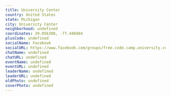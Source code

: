 ```yaml
---
title: University Center
country: United States
state: Michigan
city: University Center
neighborhood: undefined
coordinates: 39.056308, -77.440484
plusCode: undefined
socialName: Facebook
socialURL: https://www.facebook.com/groups/free.code.camp.university.center
chatName: undefined
chatURL: undefined
eventName: undefined
eventURL: undefined
leaderName: undefined
leaderURL: undefined
oldPhoto: undefined
coverPhoto: undefined
---
```

